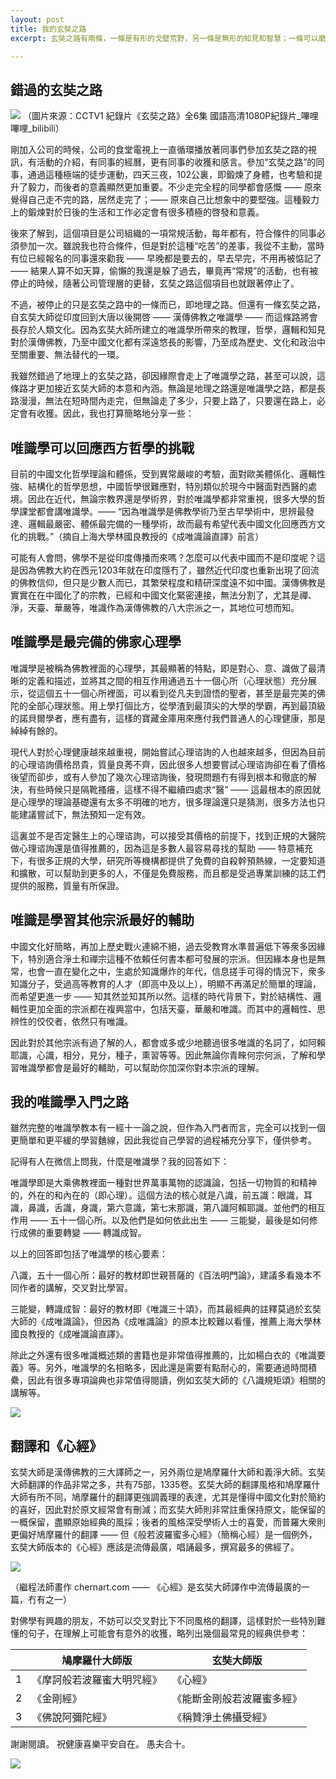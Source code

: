 ```yaml
---
layout: post
title: 我的玄奘之路
excerpt: 玄奘之路有兩條，一條是有形的戈壁荒野，另一條是無形的知見和智慧；一條可以磨練我們的意誌，強化我們的毅力，另一條可以升華我們的人格，照亮人我。

---
```


## 錯過的玄奘之路
![](../images/2022-10-04-18-17-58.png)
（圖片來源：CCTV1 紀錄片《玄奘之路》全6集 國語高清1080P紀錄片_嗶哩嗶哩_bilibili）

剛加入公司的時候，公司的食堂電視上一直循環播放著同事們參加玄奘之路的視訊，有活動的介紹，有同事的經曆，更有同事的收獲和感言。參加“玄奘之路”的同事，通過這種極端的徒步運動，四天三夜，102公裏，即鍛煉了身體，也考驗和提升了毅力，而後者的意義顯然更加重要。不少走完全程的同學都會感慨 —— 原來覺得自己走不完的路，居然走完了；—— 原來自己比想象中的要堅強。這種毅力上的鍛煉對於日後的生活和工作必定會有很多積極的啓發和意義。

後來了解到，這個項目是公司組織的一項常規活動，每年都有，符合條件的同事必須參加一次。雖說我也符合條件，但是對於這種“吃苦”的差事，我從不主動，當時有位已經報名的同事還來勸我 —— 早晚都是要去的，早去早完，不用再被惦記了 —— 結果人算不如天算，偷懶的我還是躲了過去，畢竟再“常規”的活動，也有被停止的時候，隨著公司管理層的更替，玄奘之路這個項目也就跟著停止了。

不過，被停止的只是玄奘之路中的一條而已，即地理之路。但還有一條玄奘之路，自玄奘大師從印度回到大唐以後開啓 —— 漢傳佛教之唯識學 —— 而這條路將會長存於人類文化。因為玄奘大師所建立的唯識學所帶來的教理，哲學，邏輯和知見對於漢傳佛教，乃至中國文化都有深遠悠長的影響，乃至成為歷史、文化和政治中至關重要、無法替代的一環。

我雖然錯過了地理上的玄奘之路，卻因緣際會走上了唯識學之路，甚至可以說，這條路才更加接近玄奘大師的本意和內涵。無論是地理之路還是唯識學之路，都是長路漫漫，無法在短時間內走完，但無論走了多少，只要上路了，只要還在路上，必定會有收獲。因此，我也打算簡略地分享一些：

## 唯識學可以回應西方哲學的挑戰

目前的中國文化哲學理論和體係，受到異常嚴峻的考驗，面對歐美體係化、邏輯性強、結構化的哲學思想，中國哲學很難應對，特別類似於現今中醫面對西醫的處境。因此在近代，無論宗教界還是學術界，對於唯識學都非常重視，很多大學的哲學課堂都會講唯識學。—— “因為唯識學是佛教學術乃至古早學術中，思辨最發達、邏輯最嚴密、體係最完備的一種學術，故而最有希望代表中國文化回應西方文化的挑戰。”（摘自上海大學林國良教授的《成唯識論直譯》前言）

可能有人會問，佛學不是從印度傳播而來嗎？怎麼可以代表中國而不是印度呢？這是因為佛教大約在西元1203年就在印度隱冇了，雖然近代印度也重新出現了回流的佛教信仰，但只是少數人而已，其繁榮程度和精研深度遠不如中國。漢傳佛教是實實在在中國化了的宗教，已經和中國文化緊密連接，無法分割了，尤其是禪、淨，天臺、華嚴等，唯識作為漢傳佛教的八大宗派之一，其地位可想而知。

## 唯識學是最完備的佛家心理學

唯識學是被稱為佛教裡面的心理學，其最顯著的特點，即是對心、意、識做了最清晰的定義和描述，並將其之間的相互作用通過五十一個心所（心理狀態）充分展示，從這個五十一個心所裡面，可以看到從凡夫到證悟的聖者，甚至是最完美的佛陀的全部心理狀態。用上學打個比方，從學渣到最頂尖的大學的學霸，再到最頂級的諾貝爾學者，應有盡有，這樣的寶藏金庫用來應付我們普通人的心理健康，那是綽綽有餘的。

現代人對於心理健康越來越重視，開始嘗試心理谘詢的人也越來越多，但因為目前的心理谘詢價格昂貴，質量良莠不齊，因此很多人想要嘗試心理谘詢卻在看了價格後望而卻步，或有人參加了幾次心理谘詢後，發現問題冇有得到根本和徹底的解決，有些時候只是隔靴搔癢，這樣不得不繼續四處求“醫” —— 這最根本的原因就是心理學的理論基礎還有太多不明確的地方，很多理論還只是猜測，很多方法也只能建議嘗試下，無法預知一定有效。

這裏並不是否定醫生上的心理谘詢，可以接受其價格的前提下，找到正規的大醫院做心理谘詢還是值得推薦的，因為這是多數人最容易尋找的幫助 —— 特意補充下，有很多正規的大學，研究所等機構都提供了免費的自殺幹預熱線，一定要知道和擴散，可以幫助到更多的人，不僅是免費服務，而且都是受過專業訓練的誌工們提供的服務，質量有所保證。

## 唯識是學習其他宗派最好的輔助

中國文化好簡略，再加上歷史戰火連綿不絕，過去受教育水準普遍低下等衆多因緣下，特別適合淨土和禪宗這種不依賴任何書本都可發展的宗派。但因緣本身也是無常，也會一直在變化之中，生處於知識爆炸的年代，信息搓手可得的情況下，衆多知識分子，受過高等教育的人才（即高中及以上），明顯不再滿足於簡單的理論，而希望更進一步 —— 知其然並知其所以然。這樣的時代背景下，對於結構性、邏輯性更加全面的宗派都在複興當中，包括天臺，華嚴和唯識。而其中的邏輯性、思辨性的佼佼者，依然只有唯識。

因此對於其他宗派有過了解的人，都會或多或少地聽過很多唯識的名詞了，如阿賴耶識，心識，相分，見分，種子，熏習等等。因此無論你青睞何宗何派，了解和學習唯識學都會是最好的輔助，可以幫助你加深你對本宗派的理解。

## 我的唯識學入門之路

雖然完整的唯識學教本有一經十一論之說，但作為入門者而言，完全可以找到一個更簡單和更平緩的學習麯線，因此我從自己學習的過程補充分享下，僅供參考。

記得有人在微信上問我，什麼是唯識學？我的回答如下：

唯識學即是大乘佛教裡面一種對世界萬事萬物的認識論，包括一切物質的和精神的，外在的和內在的（即心理）。這個方法的核心就是八識，前五識：眼識，耳識，鼻識，舌識，身識，第六意識，第七末那識，第八識阿賴耶識。並他們的相互作用 —— 五十一個心所。以及他們是如何依此出生 —— 三能變，最後是如何修行成佛的重要轉變 —— 轉識成智。

以上的回答即包括了唯識學的核心要素：

八識，五十一個心所：最好的教材即世親菩薩的《百法明門論》，建議多看幾本不同作者的講解，交叉對比學習。

三能變，轉識成智：最好的教材即《唯識三十頌》，而其最經典的註釋莫過於玄奘大師的《成唯識論》，但因為《成唯識論》的原本比較難以看懂，推薦上海大學林國良教授的《成唯識論直譯》。

除此之外還有很多唯識概述類的書籍也是非常值得推薦的，比如楊白衣的《唯識要義》等。另外，唯識學的名相略多，因此還是需要有點耐心的，需要通過時間積纍，因此有很多專項論典也非常值得閱讀，例如玄奘大師的《八識規矩頌》相關的講解等。

![](../images/2022-10-04-18-18-33.png)

## 翻譯和《心經》

玄奘大師是漢傳佛教的三大譯師之一，另外兩位是鳩摩羅什大師和義淨大師。玄奘大師翻譯的作品非常之多，共有75部，1335卷。玄奘大師的翻譯風格和鳩摩羅什大師有所不同，鳩摩羅什的翻譯更強調義理的表達，尤其是懂得中國文化對於簡約的喜好，因此對於原文經常會有刪減；而玄奘大師則非常註重保持原文，能保留的一概保留，盡顯原始經典的風採；後者的風格深受學術人士的喜愛，而普羅大衆則更偏好鳩摩羅什的翻譯 —— 但《般若波羅蜜多心經》（簡稱心經）是一個例外，玄奘大師版本的《心經》應該是流傳最廣，唱誦最多，撰寫最多的佛經了。

![](../images/2022-10-04-18-18-45.png)

（繼程法師畫作 chernart.com —— 《心經》是玄奘大師譯作中流傳最廣的一篇，冇有之一）

對佛學有興趣的朋友，不妨可以交叉對比下不同風格的翻譯，這樣對於一些特別難懂的句子，在理解上可能會有意外的收獲，略列出幾個最常見的經典供參考：

|  | 鳩摩羅什大師版 | 玄奘大師版 | 
| ----- | -------- | ------- | 
| 1 | 《摩訶般若波羅蜜大明咒經》 | 《心經》 |
| 2 | 《金剛經》 | 《能斷金剛般若波羅蜜多經》 |
| 3 | 《佛說阿彌陀經》 | 《稱贊淨土佛攝受經》 |

謝謝閱讀。
祝健康喜樂平安自在。
愚夫合十。

![](../images/signature.png)
